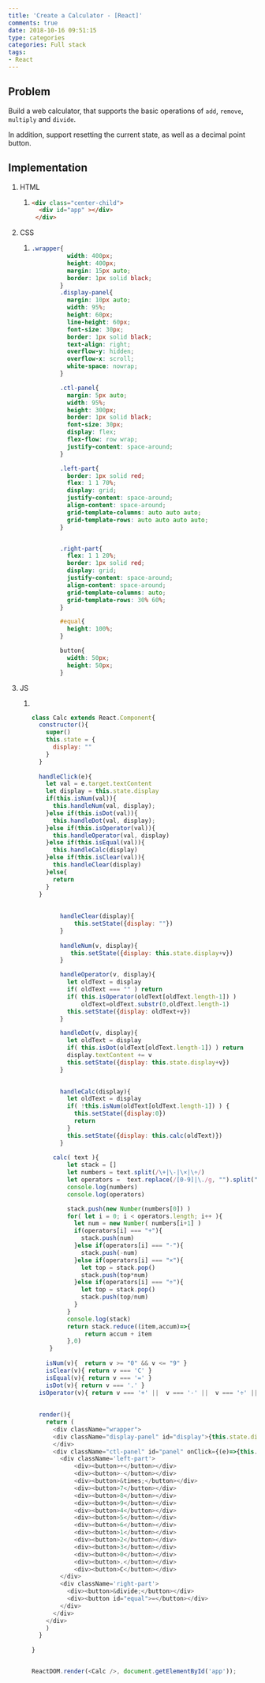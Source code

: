 ```yaml
---
title: 'Create a Calculator - [React]'
comments: true
date: 2018-10-16 09:51:15
type: categories
categories: Full stack
tags:
- React
---
```




## Problem

Build a web calculator, that supports the basic operations of `add`, `remove`, `multiply` and `divide`.

In addition, support resetting the current state, as well as a decimal point button.

## Implementation

1. HTML

   1. ```html
      <div class="center-child">
        <div id="app" ></div>
       </div>
      ```

2. CSS

   1. ```css
      .wrapper{
                width: 400px;
                height: 400px;
                margin: 15px auto;
                border: 1px solid black;
              }
              .display-panel{
                margin: 10px auto;
                width: 95%;
                height: 60px;
                line-height: 60px;
                font-size: 30px;
                border: 1px solid black;
                text-align: right;
                overflow-y: hidden;
                overflow-x: scroll;
                white-space: nowrap;
              }
      
              .ctl-panel{
                margin: 5px auto;
                width: 95%;
                height: 300px;
                border: 1px solid black;
                font-size: 30px;
                display: flex;
                flex-flow: row wrap;
                justify-content: space-around;
              }
      
              .left-part{
                border: 1px solid red;
                flex: 1 1 70%;
                display: grid;
                justify-content: space-around;
                align-content: space-around;
                grid-template-columns: auto auto auto;
                grid-template-rows: auto auto auto auto;
              }
      
      
              .right-part{
                flex: 1 1 20%;
                border: 1px solid red;
                display: grid;
                justify-content: space-around;
                align-content: space-around;
                grid-template-columns: auto;
                grid-template-rows: 30% 60%;
              }
      
              #equal{
                height: 100%;
              }
      
              button{
                width: 50px;
                height: 50px;
              }
      ```

3. JS

   1. ```js
      
      
      class Calc extends React.Component{
        constructor(){
          super()
          this.state = {
            display: ""
          }
        }
        
        handleClick(e){
          let val = e.target.textContent
          let display = this.state.display
          if(this.isNum(val)){
            this.handleNum(val, display);
          }else if(this.isDot(val)){
            this.handleDot(val, display);      
          }else if(this.isOperator(val)){
            this.handleOperator(val, display)
          }else if(this.isEqual(val)){
            this.handleCalc(display)
          }else if(this.isClear(val)){
            this.handleClear(display)
          }else{
            return 
          }
        }
        
        
              handleClear(display){ 
                  this.setState({display: ""})
              }
              
              handleNum(v, display){
                 this.setState({display: this.state.display+v})
              }
      
              handleOperator(v, display){
                let oldText = display
                if( oldText === "" ) return 
                if( this.isOperator(oldText[oldText.length-1]) )
                    oldText=oldText.substr(0,oldText.length-1)
                this.setState({display: oldText+v})
              }
      
              handleDot(v, display){
                let oldText = display
                if( this.isDot(oldText[oldText.length-1]) ) return
                display.textContent += v
                this.setState({display: this.state.display+v})
              }
      
              
              handleCalc(display){
                let oldText = display
                if( !this.isNum(oldText[oldText.length-1]) ) {
                  this.setState({display:0})
                  return
                }
                this.setState({display: this.calc(oldText)})
              }
      		
            calc( text ){
                let stack = []
                let numbers = text.split(/\+|\-|\×|\÷/)
                let operators =  text.replace(/[0-9]|\./g, "").split("")
                console.log(numbers)
                console.log(operators)
      
                stack.push(new Number(numbers[0]) )
                for( let i = 0; i < operators.length; i++ ){
                  let num = new Number( numbers[i+1] )
                  if(operators[i] === "+"){
                    stack.push(num)
                  }else if(operators[i] === "-"){
                    stack.push(-num)
                  }else if(operators[i] === "×"){
                    let top = stack.pop()
                    stack.push(top*num)
                  }else if(operators[i] === "÷"){
                    let top = stack.pop()
                    stack.push(top/num)
                  }
                }
                console.log(stack)
                return stack.reduce((item,accum)=>{
                     return accum + item
                },0)
           }
              
          isNum(v){  return v >= "0" && v <= "9" }
          isClear(v){ return v === 'C' }
          isEqual(v){ return v === '=' }
          isDot(v){ return v === '.' }
      	isOperator(v){ return v === '+' ||  v === '-' ||  v === '÷' ||  v === '×' }
        
        
        render(){
          return (
            <div className="wrapper"> 
            <div className="display-panel" id="display">{this.state.display}
            </div>
            <div className="ctl-panel" id="panel" onClick={(e)=>{this.handleClick(e)}}>
              <div className='left-part'>
                  <div><button>+</button></div>
                  <div><button>-</button></div>
                  <div><button>&times;</button></div>
                  <div><button>7</button></div>
                  <div><button>8</button></div>
                  <div><button>9</button></div>
                  <div><button>4</button></div>
                  <div><button>5</button></div>
                  <div><button>6</button></div>
                  <div><button>1</button></div>
                  <div><button>2</button></div>
                  <div><button>3</button></div>
                  <div><button>0</button></div>
                  <div><button>.</button></div>
                  <div><button>C</button></div>
              </div>
              <div className='right-part'>
                <div><button>&divide;</button></div>
                <div><button id="equal">=</button></div>
              </div>
            </div>
          </div>
          )
        }
        
      }
      
      
      ReactDOM.render(<Calc />, document.getElementById('app'));
      ```


